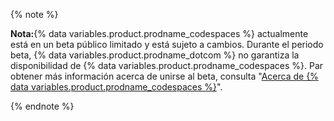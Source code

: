 {% note %}

**Nota:**{% data variables.product.prodname_codespaces %} actualmente está en un beta público limitado y está sujeto a cambios. Durante el periodo beta, {% data variables.product.prodname_dotcom %} no garantiza la disponibilidad de {% data variables.product.prodname_codespaces %}. Par obtener más información acerca de unirse al beta, consulta "[Acerca de {% data variables.product.prodname_codespaces %}](/github/developing-online-with-codespaces/about-codespaces#joining-the-beta)".

{% endnote %}